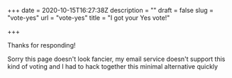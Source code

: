 +++
date = 2020-10-15T16:27:38Z
description = ""
draft = false
slug = "vote-yes"
url = "vote-yes"
title = "I got your Yes vote!"

+++


Thanks for responding!

Sorry this page doesn't look fancier, my email service doesn't support this kind of voting and I had to hack together this minimal alternative quickly

